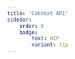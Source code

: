 ```yaml
---
title: 'Context API'
sidebar:
    order: 6
    badge:
        text: WIP
        variant: tip
---
```

